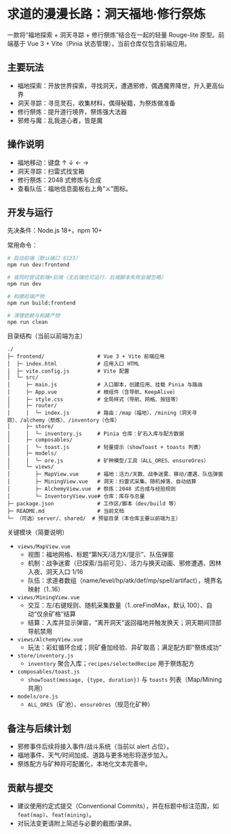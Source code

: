 # 求道的漫漫长路：洞天福地·修行祭炼

一款将“福地探索 + 洞天寻踪 + 修行祭炼”结合在一起的轻量 Rouge-lite 原型。前端基于 Vue 3 + Vite（Pinia 状态管理），当前仓库仅包含前端应用。

## 主要玩法

- 福地探索：开放世界探索，寻找洞天，遭遇邪修，偶遇魔界降世，升入更高仙界
- 洞天寻踪：寻觅灵石，收集材料，偶得秘籍，为祭炼做准备
- 修行祭炼：提升道行境界，祭炼强大法器
- 邪修与魔：乱我道心者，皆是魔

## 操作说明

- 福地移动：键盘 ↑ ↓ ← →
- 洞天寻踪：扫雷式找宝箱
- 修行祭炼：2048 式修炼与合成
- 查看队伍：福地信息面板右上角“⚔️”图标。

## 开发与运行

先决条件：Node.js 18+，npm 10+

常用命令：

```bash
# 启动前端（默认端口 8123）
npm run dev:frontend

# 或同时尝试前端+后端（无后端也可运行，后端脚本失败会被忽略）
npm run dev

# 构建前端产物
npm run build:frontend

# 清理依赖与构建产物
npm run clean
```

目录结构（当前以前端为主）

```
./
├─ frontend/                 # Vue 3 + Vite 前端应用
│  ├─ index.html             # 应用入口 HTML
│  ├─ vite.config.js         # Vite 配置
│  └─ src/
│     ├─ main.js             # 入口脚本，创建应用、挂载 Pinia 与路由
│     ├─ App.vue             # 根组件（含导航、KeepAlive）
│     ├─ style.css           # 全局样式（导航、网格、按钮等）
│     ├─ router/
│     │  └─ index.js         # 路由：/map（福地）、/mining（洞天寻踪）、/alchemy（祭炼）、/inventory（仓库）
│     ├─ store/
│     │  └─ inventory.js     # Pinia 仓库：矿石入库与配方数据
│     ├─ composables/
│     │  └─ toast.js         # 轻量提示（showToast + toasts 列表）
│     ├─ models/
│     │  └─ ore.js           # 矿种模型/工具（ALL_ORES、ensureOres）
│     └─ views/
│        ├─ MapView.vue      # 福地：活力/天数、战争迷雾、移动/遭遇、队伍弹窗
│        ├─ MiningView.vue   # 洞天：扫雷式采集、随机掉落、自动结算
│        ├─ AlchemyView.vue  # 祭炼：2048 式合成与经验规则
│        └─ InventoryView.vue# 仓库：库存与总量
├─ package.json              # 工作区/脚本（dev/build 等）
├─ README.md                 # 当前文档
└─ （可选）server/、shared/  # 预留目录（本仓库主要以前端为主）
```

关键模块（简要说明）

- `views/MapView.vue`
  - 视图：福地网格、标题“第N天/活力X/提示”、队伍弹窗
  - 机制：战争迷雾（已探索/当前可见）、活力与换天动画、邪修遭遇、困林入夜、洞天入口 1/16
  - 队伍：求道者数组（name/level/hp/atk/def/mp/spell/artifact），境界名映射（1..16）
- `views/MiningView.vue`
  - 交互：左/右键规则、随机采集数量（1..oreFindMax，默认 100）、自动“仅余矿格”结算
  - 结算：入库并显示弹窗，“离开洞天”返回福地并触发换天；洞天期间顶部导航禁用
- `views/AlchemyView.vue`
  - 玩法：彩虹循环合成；同矿叠加经验、异矿取高；满足配方即“祭炼成功”
- `store/inventory.js`
  - `inventory` 聚合入库；`recipes/selectedRecipe` 用于祭炼配方
- `composables/toast.js`
  - `showToast(message, {type, duration})` 与 `toasts` 列表（Map/Mining 共用）
- `models/ore.js`
  - `ALL_ORES`（矿池）、`ensureOres`（规范化矿种）

## 备注与后续计划

- 邪修事件后续将接入事件/战斗系统（当前以 alert 占位）。
- 福地事件、天气/时间加成、道路与更多地形将逐步加入。
- 祭炼配方与矿种将可配置化，本地化文本完善中。

## 贡献与提交

- 建议使用约定式提交（Conventional Commits），并在标题中标注范围，如 `feat(map)`、`feat(mining)`。
- 对玩法变更请附上简述与必要的截图/录屏。
